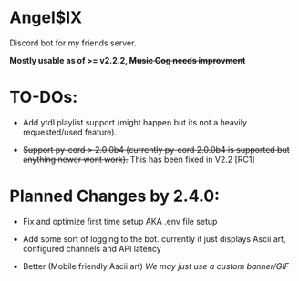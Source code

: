 # Angel$IX
Discord bot for my friends server.

**Mostly usable as of >= v2.2.2, ~~Music Cog needs improvment~~**

# TO-DOs:

- Add ytdl playlist support (might happen but its not a heavily requested/used feature).

- ~~Support py-cord > 2.0.0b4 (currently py-cord 2.0.0b4 is supported but anything newer wont work).~~ This has been fixed in V2.2 [RC1]


# Planned Changes by 2.4.0:

- Fix and optimize first time setup AKA .env file setup

- Add some sort of logging to the bot. currently it just displays Ascii art, configured channels and API latency

- Better (Mobile friendly Ascii art) *We may just use a custom banner/GIF*
